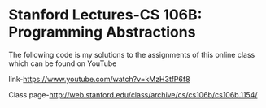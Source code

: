 # Stanford Lectures-CS 106B: Programming Abstractions

The following code is my solutions to the assignments of this online class which can be found on YouTube

link-https://www.youtube.com/watch?v=kMzH3tfP6f8

Class page-http://web.stanford.edu/class/archive/cs/cs106b/cs106b.1154/
